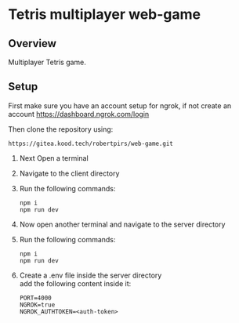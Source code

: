 # Tetris multiplayer web-game

## Overview

Multiplayer Tetris game.

## Setup

First make sure you have an account setup for ngrok, if not create an account
https://dashboard.ngrok.com/login

Then clone the repository using:

    https://gitea.kood.tech/robertpirs/web-game.git

1.  Next Open a terminal
2.  Navigate to the client directory
3.  Run the following commands:

        npm i
        npm run dev

4.  Now open another terminal and navigate to the server directory
5.  Run the following commands:

        npm i
        npm run dev

6.  Create a .env file inside the server directory  
    add the following content inside it:

        PORT=4000
        NGROK=true
        NGROK_AUTHTOKEN=<auth-token>
